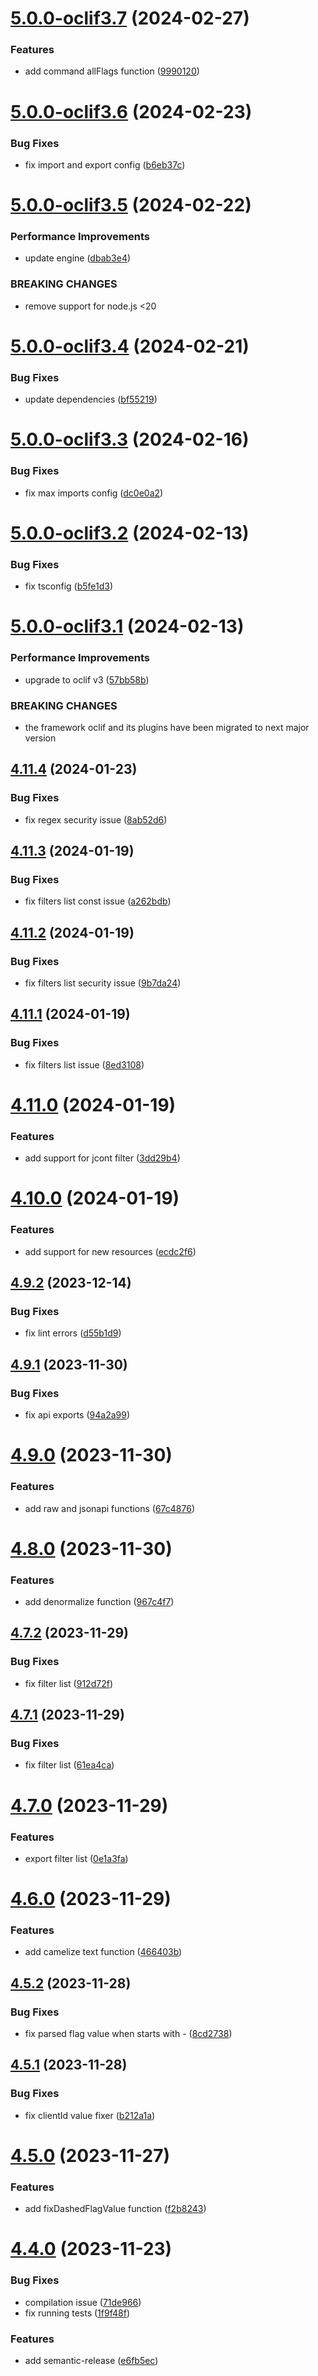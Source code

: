# [5.0.0-oclif3.7](https://github.com/commercelayer/commercelayer-cli-core/compare/v5.0.0-oclif3.6...v5.0.0-oclif3.7) (2024-02-27)


### Features

* add command allFlags function ([9990120](https://github.com/commercelayer/commercelayer-cli-core/commit/99901203d2c40ea0c47dbd50af52c7b86b9a59a3))

# [5.0.0-oclif3.6](https://github.com/commercelayer/commercelayer-cli-core/compare/v5.0.0-oclif3.5...v5.0.0-oclif3.6) (2024-02-23)


### Bug Fixes

* fix import and export config ([b6eb37c](https://github.com/commercelayer/commercelayer-cli-core/commit/b6eb37ca73aaf776484532f26e75b9a2685d86ac))

# [5.0.0-oclif3.5](https://github.com/commercelayer/commercelayer-cli-core/compare/v5.0.0-oclif3.4...v5.0.0-oclif3.5) (2024-02-22)


### Performance Improvements

* update engine ([dbab3e4](https://github.com/commercelayer/commercelayer-cli-core/commit/dbab3e484e4514377c7d1194337b7a65da5a22b2))


### BREAKING CHANGES

* remove support for node.js <20

# [5.0.0-oclif3.4](https://github.com/commercelayer/commercelayer-cli-core/compare/v5.0.0-oclif3.3...v5.0.0-oclif3.4) (2024-02-21)


### Bug Fixes

* update dependencies ([bf55219](https://github.com/commercelayer/commercelayer-cli-core/commit/bf55219f64bb886dc58652b6d5b6c47a0eb789a4))

# [5.0.0-oclif3.3](https://github.com/commercelayer/commercelayer-cli-core/compare/v5.0.0-oclif3.2...v5.0.0-oclif3.3) (2024-02-16)


### Bug Fixes

* fix max imports config ([dc0e0a2](https://github.com/commercelayer/commercelayer-cli-core/commit/dc0e0a2443db86b99fab3d04755a1328d96bd5d4))

# [5.0.0-oclif3.2](https://github.com/commercelayer/commercelayer-cli-core/compare/v5.0.0-oclif3.1...v5.0.0-oclif3.2) (2024-02-13)


### Bug Fixes

* fix tsconfig ([b5fe1d3](https://github.com/commercelayer/commercelayer-cli-core/commit/b5fe1d3bbadb41d9c45d0efdb567adba5ee074fc))

# [5.0.0-oclif3.1](https://github.com/commercelayer/commercelayer-cli-core/compare/v4.11.4...v5.0.0-oclif3.1) (2024-02-13)


### Performance Improvements

* upgrade to oclif v3 ([57bb58b](https://github.com/commercelayer/commercelayer-cli-core/commit/57bb58bc5744686743920071b5631fe57153695c))


### BREAKING CHANGES

* the framework oclif and its plugins have been migrated to next major version

## [4.11.4](https://github.com/commercelayer/commercelayer-cli-core/compare/v4.11.3...v4.11.4) (2024-01-23)


### Bug Fixes

* fix regex security issue ([8ab52d6](https://github.com/commercelayer/commercelayer-cli-core/commit/8ab52d625cdbfa43ac3d8b55fcdc1e6efedee020))

## [4.11.3](https://github.com/commercelayer/commercelayer-cli-core/compare/v4.11.2...v4.11.3) (2024-01-19)


### Bug Fixes

* fix filters list const issue ([a262bdb](https://github.com/commercelayer/commercelayer-cli-core/commit/a262bdb2fc4a9c55c916f8e1dd824091885ee487))

## [4.11.2](https://github.com/commercelayer/commercelayer-cli-core/compare/v4.11.1...v4.11.2) (2024-01-19)


### Bug Fixes

* fix filters list security issue ([9b7da24](https://github.com/commercelayer/commercelayer-cli-core/commit/9b7da24b358383a578ec5bb587add85c6c710eae))

## [4.11.1](https://github.com/commercelayer/commercelayer-cli-core/compare/v4.11.0...v4.11.1) (2024-01-19)


### Bug Fixes

* fix filters list issue ([8ed3108](https://github.com/commercelayer/commercelayer-cli-core/commit/8ed3108512f91d61ab270a864c8f42ebd2a6a6a7))

# [4.11.0](https://github.com/commercelayer/commercelayer-cli-core/compare/v4.10.0...v4.11.0) (2024-01-19)


### Features

* add support for jcont filter ([3dd29b4](https://github.com/commercelayer/commercelayer-cli-core/commit/3dd29b40178fe34d728f05e69d5a599c1fcc6784))

# [4.10.0](https://github.com/commercelayer/commercelayer-cli-core/compare/v4.9.2...v4.10.0) (2024-01-19)


### Features

* add support for new resources ([ecdc2f6](https://github.com/commercelayer/commercelayer-cli-core/commit/ecdc2f6aeddd1c155c37f5dd28d60e002e70c422))

## [4.9.2](https://github.com/commercelayer/commercelayer-cli-core/compare/v4.9.1...v4.9.2) (2023-12-14)


### Bug Fixes

* fix lint errors ([d55b1d9](https://github.com/commercelayer/commercelayer-cli-core/commit/d55b1d98537010784d4feb6e7ac2cc9fdfdf5985))

## [4.9.1](https://github.com/commercelayer/commercelayer-cli-core/compare/v4.9.0...v4.9.1) (2023-11-30)


### Bug Fixes

* fix api exports ([94a2a99](https://github.com/commercelayer/commercelayer-cli-core/commit/94a2a99a862308944cc86684f587ba8bb72741e7))

# [4.9.0](https://github.com/commercelayer/commercelayer-cli-core/compare/v4.8.0...v4.9.0) (2023-11-30)


### Features

* add raw and jsonapi functions ([67c4876](https://github.com/commercelayer/commercelayer-cli-core/commit/67c48764744668b01542d8ed4339ed793be01dbb))

# [4.8.0](https://github.com/commercelayer/commercelayer-cli-core/compare/v4.7.2...v4.8.0) (2023-11-30)


### Features

* add denormalize function ([967c4f7](https://github.com/commercelayer/commercelayer-cli-core/commit/967c4f7d07cacdcccf16df3144bd4c9ad9b9a0b1))

## [4.7.2](https://github.com/commercelayer/commercelayer-cli-core/compare/v4.7.1...v4.7.2) (2023-11-29)


### Bug Fixes

* fix filter list ([912d72f](https://github.com/commercelayer/commercelayer-cli-core/commit/912d72fff5cc3e39f60a50b9bd428a43d47c133a))

## [4.7.1](https://github.com/commercelayer/commercelayer-cli-core/compare/v4.7.0...v4.7.1) (2023-11-29)


### Bug Fixes

* fix filter list ([61ea4ca](https://github.com/commercelayer/commercelayer-cli-core/commit/61ea4cabd97d3768cd4c11ace216e6c6e0d0817f))

# [4.7.0](https://github.com/commercelayer/commercelayer-cli-core/compare/v4.6.0...v4.7.0) (2023-11-29)


### Features

* export filter list ([0e1a3fa](https://github.com/commercelayer/commercelayer-cli-core/commit/0e1a3fa9ec7152d65ecf32f9b321d0833467c574))

# [4.6.0](https://github.com/commercelayer/commercelayer-cli-core/compare/v4.5.2...v4.6.0) (2023-11-29)


### Features

* add camelize text function ([466403b](https://github.com/commercelayer/commercelayer-cli-core/commit/466403b4a77bb0f37a6171956cd3dbe736201d4c))

## [4.5.2](https://github.com/commercelayer/commercelayer-cli-core/compare/v4.5.1...v4.5.2) (2023-11-28)


### Bug Fixes

* fix parsed flag value when starts with - ([8cd2738](https://github.com/commercelayer/commercelayer-cli-core/commit/8cd2738209b48d401174aaefe8e360f1f6a0e4f3))

## [4.5.1](https://github.com/commercelayer/commercelayer-cli-core/compare/v4.5.0...v4.5.1) (2023-11-28)


### Bug Fixes

* fix clientId value fixer ([b212a1a](https://github.com/commercelayer/commercelayer-cli-core/commit/b212a1a827e0db99128f56c76f8b2fde219238b9))

# [4.5.0](https://github.com/commercelayer/commercelayer-cli-core/compare/v4.4.0...v4.5.0) (2023-11-27)


### Features

* add fixDashedFlagValue function ([f2b8243](https://github.com/commercelayer/commercelayer-cli-core/commit/f2b82439fc69d721caea872da99e170d0135afa0))

# [4.4.0](https://github.com/commercelayer/commercelayer-cli-core/compare/v4.3.3...v4.4.0) (2023-11-23)


### Bug Fixes

* compilation issue ([71de966](https://github.com/commercelayer/commercelayer-cli-core/commit/71de9663af4eda69dd4e9d4cbbb16bc7ddd9f18d))
* fix running tests ([1f9f48f](https://github.com/commercelayer/commercelayer-cli-core/commit/1f9f48f7e080e6c0b6ecd80bc3cd4e11a9ca26ff))


### Features

* add semantic-release ([e6fb5ec](https://github.com/commercelayer/commercelayer-cli-core/commit/e6fb5ec26efb64cb200afe39d58633b82562b06a))
